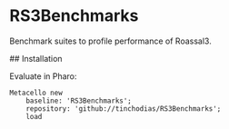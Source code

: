 # RS3Benchmarks
Benchmark suites to profile performance of Roassal3.

## Installation

Evaluate in Pharo:

```Smalltalk
Metacello new
	baseline: 'RS3Benchmarks';
	repository: 'github://tinchodias/RS3Benchmarks';
	load
```
